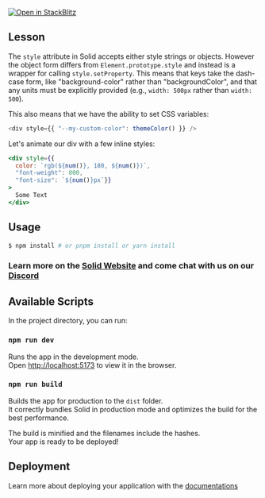 [![Open in StackBlitz](https://developer.stackblitz.com/img/open_in_stackblitz.svg)](https://stackblitz.com/github/edivados/solid-tutorials/tree/main/tutorials/bindings_style?file=src/main.jsx)

## Lesson

The `style` attribute in Solid accepts either style strings or objects.
However the object form differs from `Element.prototype.style` and instead is a wrapper for calling `style.setProperty`. This means that keys take the dash-case form, like "background-color" rather than "backgroundColor", and that any units must be explicitly provided (e.g., `width: 500px` rather than `width: 500`). 


This also means that we have the ability to set CSS variables:

```js
<div style={{ "--my-custom-color": themeColor() }} />
```

Let's animate our div with a few inline styles:
```jsx
<div style={{
  color: `rgb(${num()}, 180, ${num()})`,
  "font-weight": 800,
  "font-size": `${num()}px`}}
>
  Some Text
</div>
```

## Usage

```bash
$ npm install # or pnpm install or yarn install
```

### Learn more on the [Solid Website](https://solidjs.com) and come chat with us on our [Discord](https://discord.com/invite/solidjs)

## Available Scripts

In the project directory, you can run:

### `npm run dev`

Runs the app in the development mode.<br>
Open [http://localhost:5173](http://localhost:5173) to view it in the browser.

### `npm run build`

Builds the app for production to the `dist` folder.<br>
It correctly bundles Solid in production mode and optimizes the build for the best performance.

The build is minified and the filenames include the hashes.<br>
Your app is ready to be deployed!

## Deployment

Learn more about deploying your application with the [documentations](https://vite.dev/guide/static-deploy.html)
